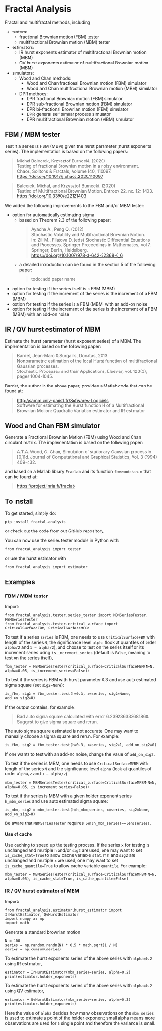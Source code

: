 # Fractal Analysis
Fractal and multifractal methods, including 

- testers:
  - fractional Brownian motion (FBM) tester
  - multifractional Brownian motion (MBM) tester
- estimators:
  - IR hurst exponents estimator of multifractional Brownian motion (MBM)
  - QV hurst exponents estimator of multifractional Brownian motion (MBM)
- simulators:
  - Wood and Chan methods:
    - Wood and Chan fractional Brownian motion (FBM) simulator
    - Wood and Chan multifractional Brownian motion (MBM) simulator
  - DPR methods:
    - DPR fractional Brownian motion (FBM) simulator
    - DPR sub-fractional Brownian motion (FBM) simulator
    - DPR bi-fractional Brownian motion (FBM) simulator
    - DPR general self similar process simulator
    - DPR multifractional Brownian motion (MBM) simulator

## FBM / MBM tester
Test if a series is FBM (MBM) given the hurst parameter (hurst exponents series).
The implementation is based on the following papers:

>Michał Balcerek, Krzysztof Burnecki. (2020)  
Testing of fractional Brownian motion in a noisy environment.  
Chaos, Solitons & Fractals, Volume 140, 110097.  
https://doi.org/10.1016/j.chaos.2020.110097

>Balcerek, Michał, and Krzysztof Burnecki. (2020)  
Testing of Multifractional Brownian Motion. Entropy 22, no. 12: 1403.  
https://doi.org/10.3390/e22121403 

We added the following improvements to the FBM and/or MBM tester:
- option for automatically estimating sigma 
  - based on Theorem 2.3 of the following paper:
    >Ayache A., Peng Q. (2012)  
     Stochastic Volatility and Multifractional Brownian Motion.  
     In: Zili M., Filatova D. (eds) Stochastic Differential Equations and Processes. 
     Springer Proceedings in Mathematics, vol 7. Springer, Berlin, Heidelberg.  
     https://doi.org/10.1007/978-3-642-22368-6_6
  - a detailed introduction can be found in the section 5 of the following paper:
    > todo: add paper name
- option for testing if the series itself is a FBM (MBM)
- option for testing if the increment of the series is the increment of a FBM (MBM)
- option for testing if the series is a FBM (MBM) with an add-on noise
- option for testing if the increment of the series is the increment of a FBM (MBM) with an add-on noise

## IR / QV hurst estimator of MBM
Estimate the hurst parameter (hurst exponent series) of a MBM.
The implementation is based on the following paper:

>Bardet, Jean-Marc & Surgailis, Donatas, 2013.  
Nonparametric estimation of the local Hurst function of multifractional Gaussian processes.  
Stochastic Processes and their Applications, Elsevier, vol. 123(3), pages 1004-1045.


Bardet, the author in the above paper, provides a Matlab code that can be found at: 
>http://samm.univ-paris1.fr/Sofwares-Logiciels  
Software for estimating the Hurst function H of a Multifractional Brownian Motion:
 Quadratic Variation estimator and IR estimator

## Wood and Chan FBM simulator
Generate a Fractional Brownian Motion (FBM) using Wood and Chan circulant matrix. The implementation is based on the following paper:
>A.T.A. Wood, G. Chan, Simulation of stationary Gaussian process in [0,1]d.
Journal of Computational and Graphical Statistics, Vol. 3 (1994) 409-432.

and based on a Matlab library ```Fraclab``` and its function ```fbmwoodchan.m``` that can be found at:

>https://project.inria.fr/fraclab




## To install
To get started, simply do:
```
pip install fractal-analysis
```
or check out the code from out GitHub repository.

You can now use the series tester module in Python with:
```
from fractal_analysis import tester
```
or use the hurst estimator with
```
from fractal_analysis import estimator
```

## Examples
### FBM / MBM tester
Import:
```
from fractal_analysis.tester.series_tester import MBMSeriesTester, FBMSeriesTester
from fractal_analysis.tester.critical_surface import CriticalSurfaceFBM, CriticalSurfaceMFBM
```
To test if a series ```series``` is FBM, one needs to use ```CriticalSurfaceFBM``` with length of the series ```N```,
the significance level ```alpha``` (look at quantiles of order ```alpha/2``` and ```1 − alpha/2```), and  choose to test
on the series itself or its increment series using ```is_increment_series``` (default is ```False```, meaning to test on
the series itself),
```
fbm_tester = FBMSeriesTester(critical_surface=CriticalSurfaceFBM(N=N, alpha=0.05, is_increment_series=False))
```

To test if the series is FBM with hurst parameter 0.3 and use auto estimated sigma square (set ```sig2=None```):

```
is_fbm, sig2 = fbm_tester.test(h=0.3, x=series, sig2=None, add_on_sig2=0)
```
If the output contains, for example:
> Bad auto sigma square calculated with error 6.239236333681868. Suggest to give sigma square and rerun.

The auto sigma square estimated is not accurate. One may want to manually choose a sigma square and rerun. For example:
```
is_fbm, sig2 = fbm_tester.test(h=0.3, x=series, sig2=1, add_on_sig2=0)
```
If one wants to test with an add-no noise, change the value of ```add_on_sig2```.




To test if the series is MBM, one needs to use ```CriticalSurfaceMFBM``` with length of the series ```N```
and the significance level ```alpha``` (look at quantiles of order ```alpha/2``` and ```1 − alpha/2```) 
```
mbm_tester = MBMSeriesTester(critical_surface=CriticalSurfaceMFBM(N=N, alpha=0.05, is_increment_series=False))
```
To test if the series is MBM with a given holder exponent series ```h_mbm_series``` and use auto estimated sigma square:
```
is_mbm, sig2 = mbm_tester.test(h=h_mbm_series, x=series, sig2=None, add_on_sig2=0)
```
Be aware that ```MBMSeriesTester``` requires ```len(h_mbm_series)==len(series)```.

#### Use of cache
Use caching to speed up the testing process. If the series ```x``` for testing is unchanged and multiple ```h``` 
and/or ```sig2``` are used, one may want to set 
```is_cache_stat=True``` to allow cache variable ```stat```. If ```h``` and ```sig2``` are unchanged and multiple ```x```
are used, one may want to set ```is_cache_quantile=True``` to allow cache variable ```quantile```. For example:
```
mbm_tester = MBMSeriesTester(critical_surface=CriticalSurfaceMFBM(N=N, alpha=0.05), is_cache_stat=True, is_cache_quantile=False)
```

### IR / QV hurst estimator of MBM
Import:
```
from fractal_analysis.estimator.hurst_estimator import IrHurstEstimator, QvHurstEstimator
import numpy as np
import math
```
Generate a standard brownian motion
```
N = 100
series = np.random.randn(N) * 0.5 * math.sqrt(1 / N)
series = np.cumsum(series)
```
To estimate the hurst exponents series of the above series with ```alpha=0.2``` using IR estimator,
```
estimator = IrHurstEstimator(mbm_series=series, alpha=0.2)
print(estimator.holder_exponents)
```
To estimate the hurst exponents series of the above series with ```alpha=0.2``` using QV estimator,
```
estimator = QvHurstEstimator(mbm_series=series, alpha=0.2)
print(estimator.holder_exponents)
```
Here the value of ```alpha``` decides how many observations on the ```mbm_series``` is used to estimate a point of the
holder exponent; small alpha means more observations are used for a single point and therefore the variance is small.
   
